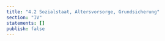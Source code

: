 ```yaml
---
title: "4.2 Sozialstaat, Altersvorsorge, Grundsicherung"
section: "IV"
statements: []
publish: false
---
```


